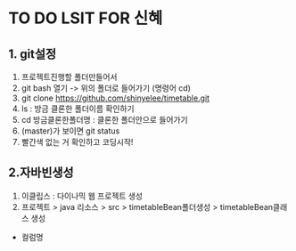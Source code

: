 # TO DO LSIT FOR 신혜

## 1. git설정
1. 프로젝트진행할 폴더만들어서
1. git bash 열기 -> 위의 폴더로 들어가기 (명령어 cd)
1. git clone https://github.com/shinyelee/timetable.git
1. ls : 방금 클론한 폴더이름 확인하기
1. cd 방금클론한폴더명 : 클론한 폴더안으로 들어가기
1. (master)가 보이면 git status
1. 빨간색 없는 거 확인하고 코딩시작!

## 2.자바빈생성
1. 이클립스 : 다이나믹 웹 프로젝트 생성
1. 프로젝트 > java 리소스 > src > timetableBean폴더생성 > timetableBean클래스 생성
- 컬럼명
